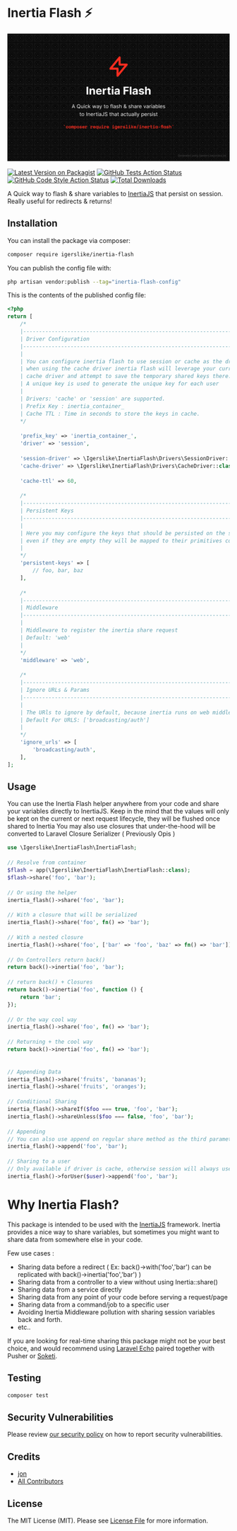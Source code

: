 # Inertia Flash ⚡

<p align="center"><img src="./assets/cover.png"></p>

[![Latest Version on Packagist](https://img.shields.io/packagist/v/igerslike/inertia-flash.svg?style=flat-square)](https://packagist.org/packages/igerslike/inertia-flash)
[![GitHub Tests Action Status](https://img.shields.io/github/workflow/status/igerslike/inertia-flash/run-tests?label=tests)](https://github.com/igerslike/inertia-flash/actions?query=workflow%3Arun-tests+branch%3Amain)
[![GitHub Code Style Action Status](https://img.shields.io/github/workflow/status/igerslike/inertia-flash/Check%20&%20fix%20styling?label=code%20style)](https://github.com/igerslike/inertia-flash/actions?query=workflow%3A"Check+%26+fix+styling"+branch%3Amain)
[![Total Downloads](https://img.shields.io/packagist/dt/igerslike/inertia-flash.svg?style=flat-square)](https://packagist.org/packages/igerslike/inertia-flash)

A Quick way to flash & share variables to [InertiaJS](https://inertiajs.com/) that persist on session. Really useful for redirects & returns!

## Installation

You can install the package via composer:

```bash
composer require igerslike/inertia-flash
```

You can publish the config file with:

```bash
php artisan vendor:publish --tag="inertia-flash-config"
```

This is the contents of the published config file:

```php
<?php
return [
    /*
    |--------------------------------------------------------------------------
    | Driver Configuration
    |--------------------------------------------------------------------------
    |
    | You can configure inertia flash to use session or cache as the driver.
    | when using the cache driver inertia flash will leverage your current
    | cache driver and attempt to save the temporary shared keys there.
    | A unique key is used to generate the unique key for each user
    |
    | Drivers: 'cache' or 'session' are supported.
    | Prefix Key : inertia_container_
    | Cache TTL : Time in seconds to store the keys in cache.
    */

    'prefix_key' => 'inertia_container_',
    'driver' => 'session',

    'session-driver' => \Igerslike\InertiaFlash\Drivers\SessionDriver::class,
    'cache-driver' => \Igerslike\InertiaFlash\Drivers\CacheDriver::class,

    'cache-ttl' => 60,

    /*
    |--------------------------------------------------------------------------
    | Persistent Keys
    |--------------------------------------------------------------------------
    |
    | Here you may configure the keys that should be persisted on the session,
    | even if they are empty they will be mapped to their primitives configured here.
    |
    */
    'persistent-keys' => [
        // foo, bar, baz
    ],

    /*
    |--------------------------------------------------------------------------
    | Middleware
    |--------------------------------------------------------------------------
    |
    | Middleware to register the inertia share request
    | Default: 'web'
    |
    */
    'middleware' => 'web',

    /*
    |--------------------------------------------------------------------------
    | Ignore URLs & Params
    |--------------------------------------------------------------------------
    |
    | The URls to ignore by default, because inertia runs on web middleware
    | Default For URLS: ['broadcasting/auth']
    |
    */
    'ignore_urls' => [
        'broadcasting/auth',
    ],
];
```

## Usage

You can use the Inertia Flash helper anywhere from your code and share your variables directly to InertiaJS.
Keep in the mind that the values will only be kept on the current or next request lifecycle, they will be flushed once shared to Inertia
You may also use closures that under-the-hood will be converted to Laravel Closure Serializer ( Previously Opis )

```php
use \Igerslike\InertiaFlash\InertiaFlash;

// Resolve from container
$flash = app(\Igerslike\InertiaFlash\InertiaFlash::class);
$flash->share('foo', 'bar');

// Or using the helper
inertia_flash()->share('foo', 'bar');

// With a closure that will be serialized
inertia_flash()->share('foo', fn() => 'bar');

// With a nested closure
inertia_flash()->share('foo', ['bar' => 'foo', 'baz' => fn() => 'bar']);

// On Controllers return back()
return back()->inertia('foo', 'bar');

// return back() + Closures
return back()->inertia('foo', function () {
    return 'bar';
});

// Or the way cool way
inertia_flash()->share('foo', fn() => 'bar');

// Returning + the cool way
return back()->inertia('foo', fn() => 'bar');


// Appending Data
inertia_flash()->share('fruits', 'bananas');
inertia_flash()->share('fruits', 'oranges');

// Conditional Sharing
inertia_flash()->shareIf($foo === true, 'foo', 'bar');
inertia_flash()->shareUnless($foo === false, 'foo', 'bar');

// Appending
// You can also use append on regular share method as the third parameter
inertia_flash()->append('foo', 'bar');

// Sharing to a user
// Only available if driver is cache, otherwise session will always use the current logged user
inertia_flash()->forUser($user)->append('foo', 'bar');
```

# Why Inertia Flash?

This package is intended to be used with the [InertiaJS](https://inertiajs.com/) framework. 
Inertia provides a nice way to share variables, but sometimes you might want to share data from somewhere else in your code.

Few use cases :
- Sharing data before a redirect ( Ex: back()->with('foo','bar') can be replicated with back()->inertia('foo','bar') )
- Sharing data from a controller to a view without using Inertia::share()
- Sharing data from a service directly
- Sharing data from any point of your code before serving a request/page
- Sharing data from a command/job to a specific user
- Avoiding Inertia Middleware pollution with sharing session variables back and forth.
- etc..

If you are looking for real-time sharing this package might not be your best choice, and would recommend using [Laravel Echo](https://github.com/laravel/echo) paired together with Pusher or [Soketi](https://docs.soketi.app/).

## Testing

```bash
composer test
```

## Security Vulnerabilities

Please review [our security policy](../../security/policy) on how to report security vulnerabilities.

## Credits

- [jon](https://github.com/igerslike)
- [All Contributors](../../contributors)

## License

The MIT License (MIT). Please see [License File](LICENSE.md) for more information.
